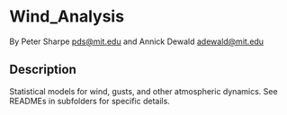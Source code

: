 # Wind_Analysis
 
By Peter Sharpe <pds@mit.edu> and Annick Dewald <adewald@mit.edu>

## Description

Statistical models for wind, gusts, and other atmospheric dynamics. See READMEs in subfolders for specific details.

